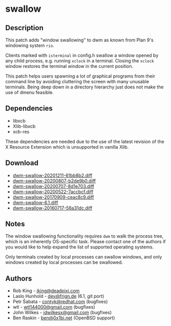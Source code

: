 swallow
=======

Description
-----------
This patch adds "window swallowing" to dwm as known from Plan 9's windowing
system `rio`.

Clients marked with `isterminal` in config.h swallow a window opened by any
child process, e.g. running `xclock` in a terminal. Closing the `xclock` window
restores the terminal window in the current position.

This patch helps users spawning a lot of graphical programs from their command
line by avoiding cluttering the screen with many unusable terminals. Being deep
down in a directory hierarchy just does not make the use of dmenu feasible.

Dependencies
------------
* libxcb
* Xlib-libxcb
* xcb-res

These dependencies are needed due to the use of the latest revision of the X
Resource Extension which is unsupported in vanilla Xlib.

Download
--------
* [dwm-swallow-20201211-61bb8b2.diff](dwm-swallow-20201211-61bb8b2.diff)
* [dwm-swallow-20200807-b2de9b0.diff](dwm-swallow-20200807-b2de9b0.diff)
* [dwm-swallow-20200707-8d1e703.diff](dwm-swallow-20200707-8d1e703.diff)
* [dwm-swallow-20200522-7accbcf.diff](dwm-swallow-20200522-7accbcf.diff)
* [dwm-swallow-20170909-ceac8c9.diff](dwm-swallow-20170909-ceac8c9.diff)
* [dwm-swallow-6.1.diff](dwm-swallow-6.1.diff)
* [dwm-swallow-20160717-56a31dc.diff](dwm-swallow-20160717-56a31dc.diff)

Notes
-----
The window swallowing functionality requires `dwm` to walk the process tree,
which is an inherently OS-specific task. Please contact one of the authors
if you would like to help expand the list of supported operating systems.

Only terminals created by local processes can swallow windows, and only windows
created by local processes can be swallowed.

Authors
-------
* Rob King - <jking@deadpixi.com>
* Laslo Hunhold - <dev@frign.de> (6.1, git port)
* Petr Šabata - <contyk@redhat.com> (bugfixes)
* wtl - <wtl144000@gmail.com> (bugfixes)
* John Wilkes - <jdwilkesx@gmail.com> (bugfixes)
* Ben Raskin - <ben@0x1bi.net> (OpenBSD support)
